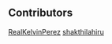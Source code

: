 ## Contributors

[RealKelvinPerez](https://github.com/realkelvinperez)
[shakthilahiru](https://github.com/shakthilahiru)

